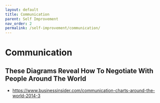 ```yaml
---
layout: default
title: Communication
parent: Self Improvement
nav_order: 2
permalink: /self-improvement/communication/
---
```


# Communication

## These Diagrams Reveal How To Negotiate With People Around The World

- https://www.businessinsider.com/communication-charts-around-the-world-2014-3

